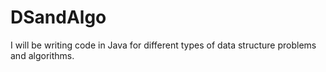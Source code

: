 # DSandAlgo
I will be writing code in Java for different types of data structure problems and algorithms.
